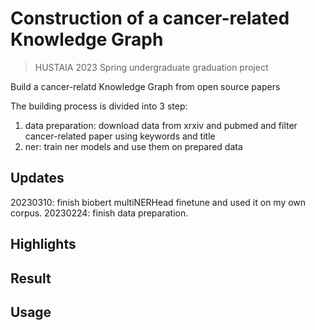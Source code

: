 # Construction of a cancer-related Knowledge Graph

> HUSTAIA 2023 Spring undergraduate graduation project

Build a cancer-relatd Knowledge Graph from open source papers

The building process is divided into 3 step:

1. data preparation: download data from xrxiv and pubmed and filter cancer-related paper using keywords and title
2. ner: train ner models and use them on prepared data


## Updates
20230310: finish biobert multiNERHead finetune and used it on my own corpus.
20230224: finish data preparation.

## Highlights

## Result

## Usage
